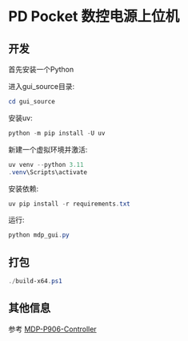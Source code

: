 # PD Pocket 数控电源上位机

## 开发

首先安装一个Python

进入gui_source目录:

```powershell
cd gui_source
```

安装uv:

```powershell
python -m pip install -U uv
```

新建一个虚拟环境并激活:

```powershell
uv venv --python 3.11
.venv\Scripts\activate
```

安装依赖:

```powershell
uv pip install -r requirements.txt
```

运行:

```powershell
python mdp_gui.py
```

## 打包

```powershell
./build-x64.ps1
```

## 其他信息

参考 [MDP-P906-Controller](https://github.com/ElluIFX/MDP-P906-Controller)
